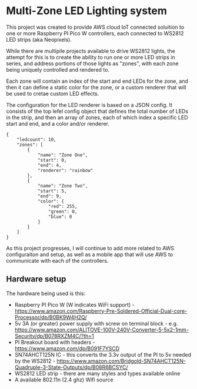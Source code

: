 # Multi-Zone LED Lighting system

This project was created to provide AWS cloud IoT connected soluition to one or more Raspberry PI Pico W controllers, each connected to WS2812 LED strips (aka Neopixels).

While there are multipile projects available to drive WS2812 lights, the attempt for this is to create the ability to run one or more LED strips in series, and address portions of those lights as "zones", with each zone being uniquely controlled and rendered to.

Each zone will contain an index of the start and end LEDs for the zone, and then it can define a static color for the zone, or a custom renderer that will be used to cretae custom LED effects.

The configuration for the LED renderer is based on a JSON config. It consists of the top lefel config object that defines the total number of LEDs in the strip, and then an array of zones, each of which index a specific LED start and end, and a color and/or renderer.

    {
        "ledcount": 10,
        "zones": [
            {
                "name": "Zone One",
                "start": 0,
                "end": 4,
                "renderer": "rainbow"
            },
            {
                "name": "Zone Two",
                "start": 5,
                "end": 9,
                "color": {
                    "red": 255,
                    "green": 0,
                    "blue": 0
                }
            }
        ]
    }

As this project progresses, I will continue to add more related to AWS configuraiton and setup, as well as a mobile app that will use AWS to communicate with each of the controllers.


## Hardware setup
The hardware being used is this:
 - Raspberry PI Pico W  (W indicates WiFi support) - https://www.amazon.com/Raspberry-Pre-Soldered-Official-Dual-core-Processor/dp/B0BK9W4H2Q/
 - 5v 3A (or greater) power supply with screw on terminal block - e.g. https://www.amazon.com/ALITOVE-100V-240V-Converter-5-5x2-1mm-Security/dp/B078RXZM4C/?th=1
 - PI Breakout board with headers - https://www.amazon.com/dp/B091F7YSCD
 - SN74AHCT125N IC - this converts the 3.3v output of the PI to 5v needed by the WS2812 - https://www.amazon.com/Bridgold-SN74AHCT125N-Quadruple-3-State-Outputs/dp/B08R6BCSYC/
 - WS2812 LED strip - there are many styles and types available online
 - A available 802.11n (2.4 ghz) Wifi source